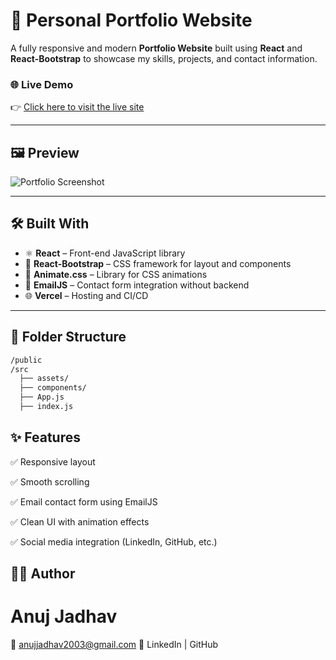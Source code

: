 # 🚀 Personal Portfolio Website

A fully responsive and modern **Portfolio Website** built using **React** and **React-Bootstrap** to showcase my skills, projects, and contact information.

### 🌐 Live Demo
👉 [Click here to visit the live site](https://portfolio-b5lmvw1c4-anujs-projects-5a26abb1.vercel.app/)

---

## 🖼️ Preview

![Portfolio Screenshot](https://user-images.githubusercontent.com/50160672/174933373-1ba6cadf-1c9a-48c3-aa58-984d0bd62d82.png)

---

## 🛠️ Built With

- ⚛️ **React** – Front-end JavaScript library
- 🎨 **React-Bootstrap** – CSS framework for layout and components
- 💫 **Animate.css** – Library for CSS animations
- 📧 **EmailJS** – Contact form integration without backend
- 🌐 **Vercel** – Hosting and CI/CD

---

## 📁 Folder Structure

```bash
/public
/src
  ├── assets/
  ├── components/
  ├── App.js
  ├── index.js
```
## ✨ Features
✅ Responsive layout

✅ Smooth scrolling

✅ Email contact form using EmailJS

✅ Clean UI with animation effects

✅ Social media integration (LinkedIn, GitHub, etc.)

## 🧑‍💻 Author
# Anuj Jadhav
📧 anujjadhav2003@gmail.com
🔗 LinkedIn | GitHub


